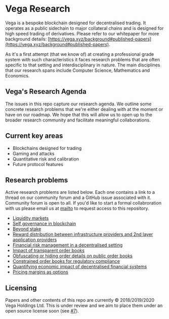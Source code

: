 # Vega Research

Vega is a bespoke blockchain designed for decentralised trading. It operates as a public sidechain to major collateral chains and is designed for high speed trading of derivatives. Please refer to our whitepaper for more background details: [https://vega.xyz/background#published-papers](https://vega.xyz/background#published-papers).

As it's a first attempt (that we know of) at creating a professional grade system with such characteristics it faces research problems that are often specific to that setting and interdisciplinary in nature. The main disciplines that our research spans include Computer Science, Mathematics and Economics.

## Vega's Research Agenda

The issues in this repo capture our research agenda. We outline some concrete research problems that we're either dealing with at the moment or have on our roadmap. We hope that this will allow us to open up to the broader research community and facilitate meaningful collaborations.

## Current key areas

- Blockchains designed for trading
- Gaming and attacks
- Quantitative risk and calibration
- Future protocol features

## Research problems

Active research problems are listed below. Each one contains a link to a thread on our community forum and a GitHub issue associated with it. Community forum is open to all. If you'd like to start a formal collabroration with us please email us at [mailto](mailto:hi@vega.xyz) to request access to this repository.

- [Liquidity markets](problems/liquidity-markets.md)
- [Self governance in blockchain](problems/blockchain-self-governance.md)
- [Beyond stake](problems/beyond-stake.md)
- [Reward distribution between infrastructure providers and 2nd layer application providers](problems/reward-distribution.md)
- [Financial risk management in a decentralised setting](problems/decentralised-risk-management.md)
- [Impact of transparent order books](problems/transparent-order-books.md)
- [Obfuscating or hiding order details on public order books](problems/obfuscated-order-books.md)
- [Constrained order books for regulatory compliance](problems/constrained-order-books.md)
- [Quantifying economic impact of decentralised financial systems](problems/economic-impact-of-decentralised-finance.md)
- [Pricing margins as options](problems/margins-as-options.md)

## Licensing

Papers and other contents of this repo are currently &copy; 2018/2019/2020 Vega Holdings Ltd. This is under review and we aim to place them under an open source license soon (see [#7](https://github.com/vegaprotocol/research/issues/7)).
